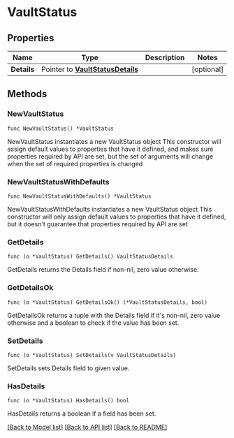 # VaultStatus

## Properties

Name | Type | Description | Notes
------------ | ------------- | ------------- | -------------
**Details** | Pointer to [**VaultStatusDetails**](VaultStatusDetails.md) |  | [optional] 

## Methods

### NewVaultStatus

`func NewVaultStatus() *VaultStatus`

NewVaultStatus instantiates a new VaultStatus object
This constructor will assign default values to properties that have it defined,
and makes sure properties required by API are set, but the set of arguments
will change when the set of required properties is changed

### NewVaultStatusWithDefaults

`func NewVaultStatusWithDefaults() *VaultStatus`

NewVaultStatusWithDefaults instantiates a new VaultStatus object
This constructor will only assign default values to properties that have it defined,
but it doesn't guarantee that properties required by API are set

### GetDetails

`func (o *VaultStatus) GetDetails() VaultStatusDetails`

GetDetails returns the Details field if non-nil, zero value otherwise.

### GetDetailsOk

`func (o *VaultStatus) GetDetailsOk() (*VaultStatusDetails, bool)`

GetDetailsOk returns a tuple with the Details field if it's non-nil, zero value otherwise
and a boolean to check if the value has been set.

### SetDetails

`func (o *VaultStatus) SetDetails(v VaultStatusDetails)`

SetDetails sets Details field to given value.

### HasDetails

`func (o *VaultStatus) HasDetails() bool`

HasDetails returns a boolean if a field has been set.


[[Back to Model list]](../README.md#documentation-for-models) [[Back to API list]](../README.md#documentation-for-api-endpoints) [[Back to README]](../README.md)


